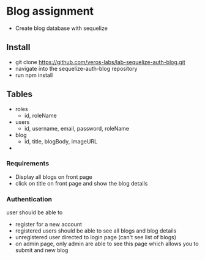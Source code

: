 # Blog assignment

- Create blog database with sequelize

## Install
- git clone https://github.com/veros-labs/lab-sequelize-auth-blog.git 
- navigate into the sequelize-auth-blog repository
- run npm install

## Tables
- roles
    - id, roleName
- users
    - id, username, email, password, roleName
- blog
    - id, title, blogBody, imageURL
- 


### Requirements
- Display all blogs on front page 
- click on title on front page and show the blog details


### Authentication
user should be able to
- register for a new account 
- registered users should be able to see all blogs and blog details 
- unregistered user directed to login page (can't see list of blogs)
- on admin page, only admin are able to see this page which allows you to submit and new blog




    
